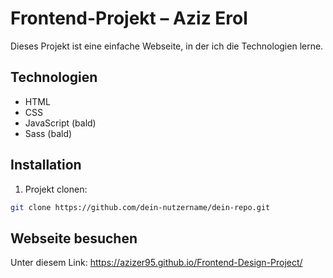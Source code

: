 # Frontend-Projekt – Aziz Erol

Dieses Projekt ist eine einfache Webseite, in der ich die Technologien lerne. 

## Technologien
- HTML
- CSS
- JavaScript (bald)
- Sass (bald)

## Installation
1. Projekt clonen:
```bash
git clone https://github.com/dein-nutzername/dein-repo.git
```

## Webseite besuchen

Unter diesem Link: 
https://azizer95.github.io/Frontend-Design-Project/